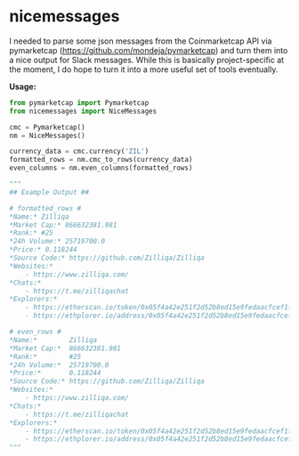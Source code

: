 # nicemessages

I needed to parse some json messages from the Coinmarketcap API via pymarketcap (https://github.com/mondeja/pymarketcap) and turn them into a nice output for Slack messages. While this is basically project-specific at the moment, I do hope to turn it into a more useful set of tools eventually.

<b>Usage:</b>

```python
from pymarketcap import Pymarketcap
from nicemessages import NiceMessages

cmc = Pymarketcap()
nm = NiceMessages()

currency_data = cmc.currency('ZIL')
formatted_rows = nm.cmc_to_rows(currency_data)
even_columns = nm.even_columns(formatted_rows)

""" 
## Example Output ##

# formatted_rows #
*Name:* Zilliqa
*Market Cap:* 866632381.981
*Rank:* #25
*24h Volume:* 25719700.0
*Price:* 0.118244
*Source Code:* https://github.com/Zilliqa/Zilliqa
*Websites:*
    - https://www.zilliqa.com/
*Chats:*
    - https://t.me/zilliqachat
*Explorers:*
    - https://etherscan.io/token/0x05f4a42e251f2d52b8ed15e9fedaacfcef1fad27
    - https://ethplorer.io/address/0x05f4a42e251f2d52b8ed15e9fedaacfcef1fad27

# even_rows #
*Name:*        Zilliqa
*Market Cap:*  866632381.981
*Rank:*        #25
*24h Volume:*  25719700.0
*Price:*       0.118244
*Source Code:* https://github.com/Zilliqa/Zilliqa
*Websites:*
    - https://www.zilliqa.com/
*Chats:*
    - https://t.me/zilliqachat
*Explorers:*
    - https://etherscan.io/token/0x05f4a42e251f2d52b8ed15e9fedaacfcef1fad27
    - https://ethplorer.io/address/0x05f4a42e251f2d52b8ed15e9fedaacfcef1fad27
"""
```
